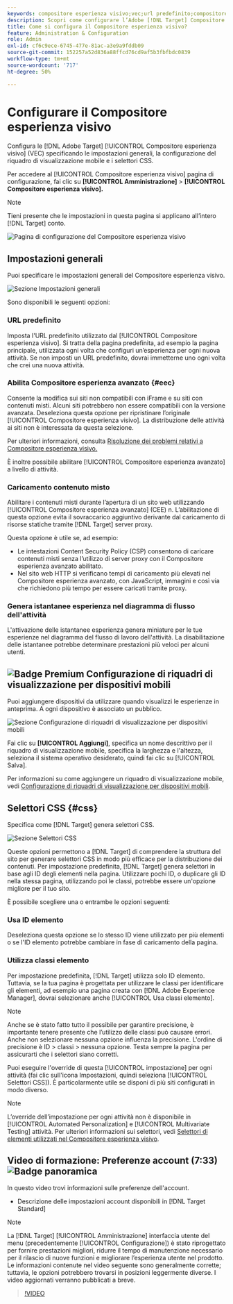 ```yaml
---
keywords: compositore esperienza visivo;vec;url predefinito;compositore esperienza avanzato;eec;contenuto misto;istantanee esperienza;riquadro di visualizzazione mobile;css;selettori css
description: Scopri come configurare l’Adobe [!DNL Target] Compositore esperienza visivo specificando le impostazioni generali, la configurazione del riquadro di visualizzazione mobile e i selettori CSS.
title: Come si configura il Compositore esperienza visivo?
feature: Administration & Configuration
role: Admin
exl-id: cf6c9ece-6745-477e-81ac-a3e9a9fddb09
source-git-commit: 152257a52d836a88ffcd76cd9af5b3fbfbdc0839
workflow-type: tm+mt
source-wordcount: '717'
ht-degree: 50%

---
```


# Configurare il Compositore esperienza visivo

Configura le [!DNL Adobe Target] [!UICONTROL Compositore esperienza visivo] (VEC) specificando le impostazioni generali, la configurazione del riquadro di visualizzazione mobile e i selettori CSS.

Per accedere al [!UICONTROL Compositore esperienza visivo] pagina di configurazione, fai clic su **[!UICONTROL Amministrazione]** > **[!UICONTROL Compositore esperienza visivo].**

>[!NOTE]
>
>Tieni presente che le impostazioni in questa pagina si applicano all’intero [!DNL Target] conto.

![Pagina di configurazione del Compositore esperienza visivo](/help/main/administrating-target/assets/vec.png)

## Impostazioni generali

Puoi specificare le impostazioni generali del Compositore esperienza visivo.

![Sezione Impostazioni generali](/help/main/administrating-target/assets/general-settings.png)

Sono disponibili le seguenti opzioni:

### URL predefinito

Imposta l&#39;URL predefinito utilizzato dal [!UICONTROL Compositore esperienza visivo]. Si tratta della pagina predefinita, ad esempio la pagina principale, utilizzata ogni volta che configuri un’esperienza per ogni nuova attività. Se non imposti un URL predefinito, dovrai immetterne uno ogni volta che crei una nuova attività.

### Abilita Compositore esperienza avanzato {#eec}

Consente la modifica sui siti non compatibili con iFrame e su siti con contenuti misti. Alcuni siti potrebbero non essere compatibili con la versione avanzata. Deseleziona questa opzione per ripristinare l’originale [!UICONTROL Compositore esperienza visivo]. La distribuzione delle attività ai siti non è interessata da questa selezione.

Per ulteriori informazioni, consulta [Risoluzione dei problemi relativi a Compositore esperienza visivo.](/help/main/c-experiences/c-visual-experience-composer/r-troubleshoot-composer/troubleshoot-composer.md)

È inoltre possibile abilitare [!UICONTROL Compositore esperienza avanzato] a livello di attività.

### Caricamento contenuto misto

Abilitare i contenuti misti durante l’apertura di un sito web utilizzando [!UICONTROL Compositore esperienza avanzato] (CEE) n. L’abilitazione di questa opzione evita il sovraccarico aggiuntivo derivante dal caricamento di risorse statiche tramite [!DNL Target] server proxy.

Questa opzione è utile se, ad esempio:

* Le intestazioni Content Security Policy (CSP) consentono di caricare contenuti misti senza l’utilizzo di server proxy con il Compositore esperienza avanzato abilitato.
* Nel sito web HTTP si verificano tempi di caricamento più elevati nel Compositore esperienza avanzato, con JavaScript, immagini e così via che richiedono più tempo per essere caricati tramite proxy.

### Genera istantanee esperienza nel diagramma di flusso dell&#39;attività

L&#39;attivazione delle istantanee esperienza genera miniature per le tue esperienze nel diagramma del flusso di lavoro dell&#39;attività. La disabilitazione delle istantanee potrebbe determinare prestazioni più veloci per alcuni utenti.

## ![Badge Premium](/help/main/assets/premium.png) Configurazione di riquadri di visualizzazione per dispositivi mobili

Puoi aggiungere dispositivi da utilizzare quando visualizzi le esperienze in anteprima. A ogni dispositivo è associato un pubblico.

![Sezione Configurazione di riquadri di visualizzazione per dispositivi mobili](/help/main/administrating-target/assets/mobile-viewport-configuration.png)

Fai clic su **[!UICONTROL Aggiungi]**, specifica un nome descrittivo per il riquadro di visualizzazione mobile, specifica la larghezza e l&#39;altezza, seleziona il sistema operativo desiderato, quindi fai clic su [!UICONTROL Salva].

Per informazioni su come aggiungere un riquadro di visualizzazione mobile, vedi [Configurazione di riquadri di visualizzazione per dispositivi mobili](/help/main/c-experiences/c-visual-experience-composer/mobile-viewports.md).

## Selettori CSS {#css}

Specifica come [!DNL Target] genera selettori CSS.

![Sezione Selettori CSS](/help/main/administrating-target/assets/css-selectors.png)

Queste opzioni permettono a [!DNL Target] di comprendere la struttura del sito per generare selettori CSS in modo più efficace per la distribuzione dei contenuti. Per impostazione predefinita, [!DNL Target] genera selettori in base agli ID degli elementi nella pagina. Utilizzare pochi ID, o duplicare gli ID nella stessa pagina, utilizzando poi le classi, potrebbe essere un&#39;opzione migliore per il tuo sito.

È possibile scegliere una o entrambe le opzioni seguenti:

### Usa ID elemento

Deseleziona questa opzione se lo stesso ID viene utilizzato per più elementi o se l&#39;ID elemento potrebbe cambiare in fase di caricamento della pagina.

### Utilizza classi elemento

Per impostazione predefinita, [!DNL Target] utilizza solo ID elemento. Tuttavia, se la tua pagina è progettata per utilizzare le classi per identificare gli elementi, ad esempio una pagina creata con [!DNL Adobe Experience Manager], dovrai selezionare anche [!UICONTROL Usa classi elemento].

>[!NOTE]
>
>Anche se è stato fatto tutto il possibile per garantire precisione, è importante tenere presente che l’utilizzo delle classi può causare errori. Anche non selezionare nessuna opzione influenza la precisione. L&#39;ordine di precisione è ID > classi > nessuna opzione. Testa sempre la pagina per assicurarti che i selettori siano corretti.

Puoi eseguire l&#39;override di questa [!UICONTROL impostazione] per ogni attività (fai clic sull&#39;icona Impostazioni, quindi seleziona [!UICONTROL Selettori CSS]). È particolarmente utile se disponi di più siti configurati in modo diverso.

>[!NOTE]
>
>L’override dell’impostazione per ogni attività non è disponibile in [!UICONTROL Automated Personalization] e [!UICONTROL Multivariate Testing] attività.  Per ulteriori informazioni sui selettori, vedi [Selettori di elementi utilizzati nel Compositore esperienza visivo](/help/main/c-experiences/c-visual-experience-composer/vec-selectors.md).

## Video di formazione: Preferenze account (7:33) ![Badge panoramica](/help/main/assets/overview.png)

In questo video trovi informazioni sulle preferenze dell&#39;account.

* Descrizione delle impostazioni account disponibili in [!DNL Target Standard]

>[!NOTE]
>
>La [!DNL Target] [!UICONTROL Amministrazione] interfaccia utente del menu (precedentemente [!UICONTROL Configurazione]) è stato riprogettato per fornire prestazioni migliori, ridurre il tempo di manutenzione necessario per il rilascio di nuove funzioni e migliorare l’esperienza utente nel prodotto. Le informazioni contenute nel video seguente sono generalmente corrette; tuttavia, le opzioni potrebbero trovarsi in posizioni leggermente diverse. I video aggiornati verranno pubblicati a breve.

>[!VIDEO](https://video.tv.adobe.com/v/17379)
